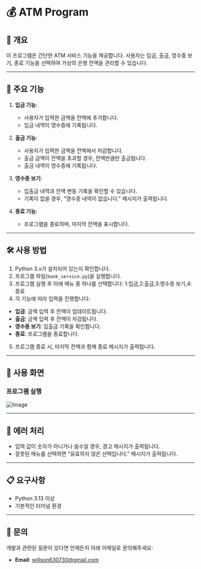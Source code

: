 # 💰 ATM Program

## 📜 개요
이 프로그램은 간단한 ATM 서비스 기능을 제공합니다. 사용자는 입금, 출금, 영수증 보기, 종료 기능을 선택하여 가상의 은행 잔액을 관리할 수 있습니다.

---

## 📂 주요 기능
1. **입금 기능**:
   - 사용자가 입력한 금액을 잔액에 추가합니다.
   - 입금 내역이 영수증에 기록됩니다.

2. **출금 기능**:
   - 사용자가 입력한 금액을 잔액에서 차감합니다.
   - 출금 금액이 잔액을 초과할 경우, 잔액만큼만 출금됩니다.
   - 출금 내역이 영수증에 기록됩니다.

3. **영수증 보기**:
   - 입출금 내역과 잔액 변동 기록을 확인할 수 있습니다.
   - 기록이 없을 경우, "영수증 내역이 없습니다." 메시지가 출력됩니다.

4. **종료 기능**:
   - 프로그램을 종료하며, 마지막 잔액을 표시합니다.

---

## 🛠️ 사용 방법

1. Python 3.x가 설치되어 있는지 확인합니다.
2. 프로그램 파일(`bank_service.py`)을 실행합니다.
3. 프로그램 실행 후 아래 메뉴 중 하나를 선택합니다:
    1:입금,2:출급,3:영수증 보기,4:종료
4. 각 기능에 따라 입력을 진행합니다:
- **입금**: 금액 입력 후 잔액이 업데이트됩니다.
- **출금**: 금액 입력 후 잔액이 차감됩니다.
- **영수증 보기**: 입출금 기록을 확인합니다.
- **종료**: 프로그램을 종료합니다.

5. 프로그램 종료 시, 마지막 잔액과 함께 종료 메시지가 출력됩니다.

---

## 🧩 사용 화면

### 프로그램 실행
![Image](https://github.com/user-attachments/assets/573e23c7-21b0-4df2-8674-9ae5e2305701)

---

## 🐛 에러 처리
- 입력 값이 숫자가 아니거나 음수일 경우, 경고 메시지가 출력됩니다.
- 잘못된 메뉴를 선택하면 "유효하지 않은 선택입니다." 메시지가 출력됩니다.

---

## 📋 요구사항
- Python 3.13 이상
- 기본적인 터미널 환경

---

## 📧 문의
개발과 관련된 질문이 있다면 언제든지 아래 이메일로 문의해주세요:
- **Email**: willson630730@gmail.com
